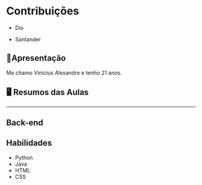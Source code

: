 
# Contribuições

*   Dio
-   Santander

## 📄Apresentação
Me chamo Vinicius Alexandre e tenho 21 anos.

## 🖥️ Resumos das Aulas

----
Back-end
----

## Habilidades
- Python
-   Java
-   HTML
-   CSS